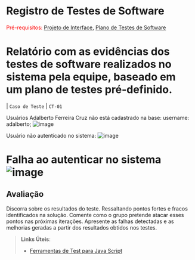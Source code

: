 # Registro de Testes de Software

<span style="color:red">Pré-requisitos: <a href="3-Projeto de Interface.md"> Projeto de Interface</a></span>, <a href="8-Plano de Testes de Software.md"> Plano de Testes de Software</a>

Relatório com as evidências dos testes de software realizados no sistema pela equipe, baseado em um plano de testes pré-definido.
=====
|  `Caso de Teste`           |  `CT-01`

Usuários Adalberto Ferreira Cruz não está cadastrado na base: username: adalberto;
![image](https://user-images.githubusercontent.com/94413402/173254754-85cba624-6964-487f-8ddb-e248e3f04eca.png)

Usuário não autenticado no sistema:
![image](https://user-images.githubusercontent.com/94413402/173255116-aa23f942-ae0c-40ad-a113-d481a3ebdf47.png)

Falha ao autenticar no sistema
![image](https://user-images.githubusercontent.com/94413402/173255216-3ce6b929-59b1-49c6-abfe-31e9215ecc62.png)
=====





## Avaliação

Discorra sobre os resultados do teste. Ressaltando pontos fortes e fracos identificados na solução. Comente como o grupo pretende atacar esses pontos nas próximas iterações. Apresente as falhas detectadas e as melhorias geradas a partir dos resultados obtidos nos testes.

> **Links Úteis**:
> - [Ferramentas de Test para Java Script](https://geekflare.com/javascript-unit-testing/)
